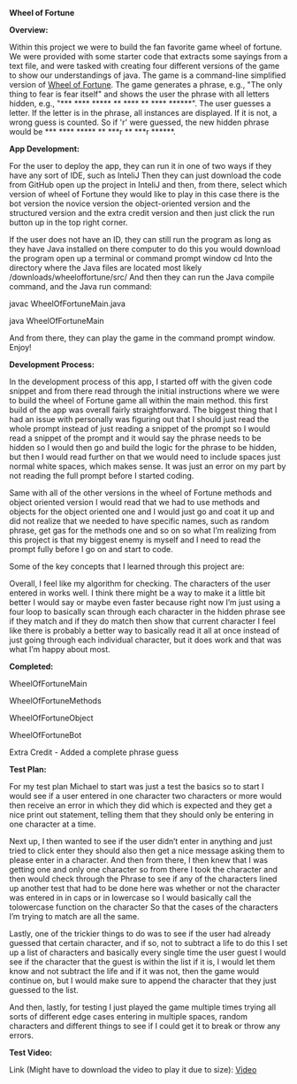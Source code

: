 **Wheel of Fortune**


**Overview:**

Within this project we were to build the fan favorite game wheel of fortune. We were provided with some starter code that extracts some sayings from a text file, and were tasked with creating four different versions of the game to show our understandings of java. The game is a command-line simplified version of [Wheel of Fortune](https://www.notion.so/Wheel-of-Fortune-Project-159551425da54e639cbd38c7c831a3a3?pvs=21). The game generates a phrase, e.g., "The only thing to fear is fear itself" and shows the user the phrase with all letters hidden, e.g., "*** **** ***** ** **** ** **** ******". The user guesses a letter. If the letter is in the phrase, all instances are displayed. If it is not, a wrong guess is counted. So if 'r' were guessed, the new hidden phrase would be *** **** ***** ** ***r ** ***r ******.




**App Development:**

For the user to deploy the app, they can run it in one of two ways if they have any sort of IDE, such as InteliJ Then they can just download the code from GitHub open up the project in InteliJ and then, from there, select which version of wheel of Fortune they would like to play in this case there is the bot version the novice version the object-oriented version and the structured version and the extra credit version and then just click the run button up in the top right corner.


If the user does not have an ID, they can still run the program as long as they have Java installed on there computer to do this you would download the program open up a terminal or command prompt window cd Into the directory where the Java files are located most likely /downloads/wheeloffortune/src/ And then they can run the Java compile command, and the Java run command:

javac WheelOfFortuneMain.java

java WheelOfFortuneMain


And from there, they can play the game in the command prompt window. Enjoy!




**Development Process:**

In the development process of this app, I started off with the given code snippet and from there read through the initial instructions where we were to build the wheel of Fortune game all within the main method. this first build of the app was overall fairly straightforward. The biggest thing that I had an issue with personally was figuring out that I should just read the whole prompt instead of just reading a snippet of the prompt so I would read a snippet of the prompt and it would say the phrase needs to be hidden so I would then go and build the logic for the phrase to be hidden, but then I would read further on that we would need to include spaces just normal white spaces, which makes sense. It was just an error on my part by not reading the full prompt before I started coding. 


Same with all of the other versions in the wheel of Fortune methods and object oriented version I would read that we had to use methods and objects for the object oriented one and I would just go and coat it up and did not realize that we needed to have specific names, such as random phrase, get gas for the methods one and so on so what I’m realizing from this project is that my biggest enemy is myself and I need to read the prompt fully before I go on and start to code.


Some of the key concepts that I learned through this project are:


Overall, I feel like my algorithm for checking. The characters of the user entered in works well. I think there might be a way to make it a little bit better I would say or maybe even faster because right now I’m just using a four loop to basically scan through each character in the hidden phrase see if they match and if they do match then show that current character I feel like there is probably a better way to basically read it all at once instead of just going through each individual character, but it does work and that was what I’m happy about most.




**Completed:**

WheelOfFortuneMain

WheelOfFortuneMethods

WheelOfFortuneObject

WheelOfFortuneBot

Extra Credit - Added a complete phrase guess




**Test Plan:**

For my test plan Michael to start was just a test the basics so to start I would see if a user entered in one character two characters or more would then receive an error in which they did which is expected and they get a nice print out statement, telling them that they should only be entering in one character at a time.


Next up, I then wanted to see if the user didn’t enter in anything and just tried to click enter they should also then get a nice message asking them to please enter in a character. And then from there, I then knew that I was getting one and only one character so from there I took the character and then would check through the Phrase to see if any of the characters lined up another test that had to be done here was whether or not the character was entered in in caps or in lowercase so I would basically call the tolowercase function on the character So that the cases of the characters I’m trying to match are all the same.


Lastly, one of the trickier things to do was to see if the user had already guessed that certain character, and if so, not to subtract a life to do this I set up a list of characters and basically every single time the user guest I would see if the character that the guest is within the list if it is, I would let them know and not subtract the life and if it was not, then the game would continue on, but I would make sure to append the character that they just guessed to the list.


And then, lastly, for testing I just played the game multiple times trying all sorts of different edge cases entering in multiple spaces, random characters and different things to see if I could get it to break or throw any errors.




**Test Video:**

Link (Might have to download the video to play it due to size): 
[Video](https://drive.google.com/file/d/1M7z8X9FWuw7qJ_lRqLkA0jB-W4REYBMk/view?usp=sharing)
